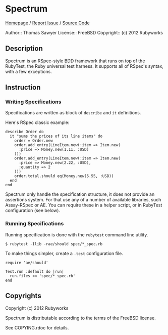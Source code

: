 # Spectrum

[Homepage](http://rubyworks.github.com/spectrum) /
[Report Issue](http://github.com/rubyworks/spectrum/issues) /
[Source Code](http://github.com/rubyworks/spectrum)

Author:: Thomas Sawyer
License:: FreeBSD
Copyright:: (c) 2012 Rubyworks


## Description

Spectrum is an RSpec-style BDD framework that runs on top of the RubyTest,
the Ruby universal test harness. It supports all of RSpec's syntax, with a
few exceptions.


## Instruction

### Writing Specifications

Specifications are written as block of `describe` and `it` definitions.

Here's RSpec classic example:

    describe Order do
      it "sums the prices of its line items" do
        order = Order.new
        order.add_entry(LineItem.new(:item => Item.new(
          :price => Money.new(1.11, :USD)
        )))
        order.add_entry(LineItem.new(:item => Item.new(
          :price => Money.new(2.22, :USD),
          :quantity => 2
        )))
        order.total.should eq(Money.new(5.55, :USD))
      end
    end

Spectrum only handle the specification structure, it does not provide an
assertions system. For that use any of a number of available libraries,
such Assay-RSpec or AE. You can require these in a helper script, or
in RubyTest configuration (see below).

### Running Specifications

Running specification is done with the `rubytest` command line utility.

    $ rubytest -Ilib -rae/should spec/*_spec.rb

To make things simpler, create a `.test` configuration file.

    require 'ae/should'

    Test.run :default do |run|
      run.files << 'spec/*_spec.rb'
    end


## Copyrights

Copyright (c) 2012 Rubyworks

Spectrum is distributable according to the terms of the FreeBSD license.

See COPYING.rdoc for details.

